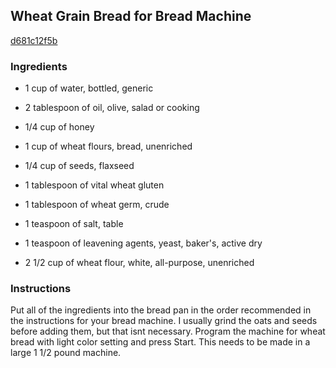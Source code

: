 ## Wheat Grain Bread for Bread Machine

[d681c12f5b](http://tastykitchen.com/recipes/breads/wheat-grain-bread-for-bread-machine/)

### Ingredients

 - 1 cup of water, bottled, generic

 - 2 tablespoon of oil, olive, salad or cooking

 - 1/4 cup of honey

 - 1 cup of wheat flours, bread, unenriched

 - 1/4 cup of seeds, flaxseed

 - 1 tablespoon of vital wheat gluten

 - 1 tablespoon of wheat germ, crude

 - 1 teaspoon of salt, table

 - 1 teaspoon of leavening agents, yeast, baker's, active dry

 - 2 1/2 cup of wheat flour, white, all-purpose, unenriched

### Instructions

Put all of the ingredients into the bread pan in the order recommended in the instructions for your bread machine. I usually grind the oats and seeds before adding them, but that isnt necessary. Program the machine for wheat bread with light color setting and press Start. This needs to be made in a large 1 1/2 pound machine.